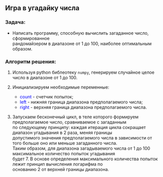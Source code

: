 ## **Игра в угадайку числа**

### **Задача:**

* Написать программу, способную вычислить загаданное число, сформированное  
рандомайзером в диапазоне от 1 до 100, наиболее оптимальным образом.

### **Алгоритм решения:**

1. Используя python библеотеку `numpy`, генерируем случайное целое число в диапазоне от 1 до 100.

2. Инициализируем необходимые переменные: 
    * <span style="color:blue">count</span> - счетчик попыток;
    * <span style="color:blue">left</span> - нижняя граница диапазона предполагаемого числа;
    * <span style="color:blue">right</span> - верхняя граница диапазона предполагаемого числа.
 
 
3. Запускаем бесконечный цикл, в теле которого формируем предполагаемое число, сравниваемое с загаданным  
по следующему принципу: каждая итерация цикла сокращает диапазон угадывания в 2 раза, меняя границы  
допустимого значения предполагаемого числа в зависимости от того больше оно или меньше загаданного числа.  
Таким образом, для диапазона загадываемого числа от 1 до 100 максимальное количество попыток угадывания  
будет 7. В основе определения максимального количества попыток лежит принцип вычисления логарифма по  
основанию 2 от верхней границы диапазона.

